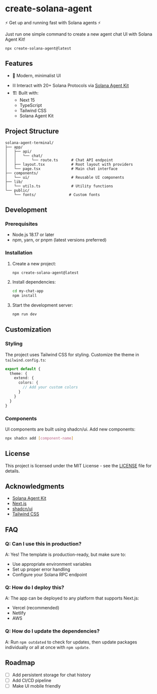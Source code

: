 # create-solana-agent

:zap: Get up and running fast with Solana agents :zap:

Just run one simple command to create a new agent chat UI with Solana Agent Kit!

```shell
npx create-solana-agent@latest
```

## Features

- 🎨 Modern, minimalist UI
<!-- - 📱 Fully responsive design with mobile-first approach -->
- ⛓️ Interact with 20+ Solana Protocols via [Solana Agent Kit](https://solanaagentkit.xyz/)
- 🏗️ Built with:
  - Next 15
  - TypeScript
  - Tailwind CSS
  - Solana Agent Kit

## Project Structure

```
solana-agent-terminal/
├── app/
│   ├── api/
│   │   └── chat/
│   │       └── route.ts      # Chat API endpoint
│   ├── layout.tsx            # Root layout with providers
│   └── page.tsx              # Main chat interface
├── components/
│   └── ui/                   # Reusable UI components
├── lib/
│   └── utils.ts              # Utility functions
└── public/
    └── fonts/               # Custom fonts
```

## Development

### Prerequisites

- Node.js 18.17 or later
- npm, yarn, or pnpm (latest versions preferred)

### Installation

1. Create a new project:
   ```bash
   npx create-solana-agent@latest
   ```

2. Install dependencies:
   ```bash
   cd my-chat-app
   npm install
   ```

3. Start the development server:
   ```bash
   npm run dev
   ```

## Customization

### Styling

The project uses Tailwind CSS for styling. Customize the theme in `tailwind.config.ts`:

```typescript
export default {
  theme: {
    extend: {
      colors: {
        // Add your custom colors
      }
    }
  }
}
```

### Components

UI components are built using shadcn/ui. Add new components:

```bash
npx shadcn add [component-name]
```
## License

This project is licensed under the MIT License - see the [LICENSE](LICENSE) file for details.

## Acknowledgments

- [Solana Agent Kit](https://www.solanaagentkit.xyz/)
- [Next.js](https://nextjs.org)
- [shadcn/ui](https://ui.shadcn.com/)
- [Tailwind CSS](https://tailwindcss.com)

## FAQ

### Q: Can I use this in production?
A: Yes! The template is production-ready, but make sure to:
- Use appropriate environment variables
- Set up proper error handling
- Configure your Solana RPC endpoint

### Q: How do I deploy this?
A: The app can be deployed to any platform that supports Next.js:
- Vercel (recommended)
- Netlify
- AWS

### Q: How do I update the dependencies?
A: Run `npm outdated` to check for updates, then update packages individually or all at once with `npm update`.

## Roadmap

- [ ] Add persistent storage for chat history
- [ ] Add CI/CD pipeline
- [ ] Make UI mobile friendly